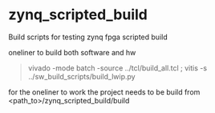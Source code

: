 # zynq_scripted_build
Build scripts for testing zynq fpga scripted build


oneliner to build both software and hw

> vivado -mode batch -source ../tcl/build_all.tcl ; vitis -s ../sw_build_scripts/build_lwip.py

for the oneliner to work the project needs to be build from <path_to>/zynq_scripted_build/build
